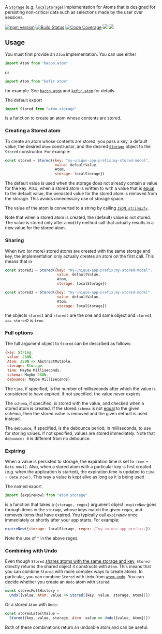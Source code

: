 A [`Storage`](https://developer.mozilla.org/en-US/docs/Web/API/Storage)
(e.g. [`localStorage`](https://developer.mozilla.org/en-US/docs/Web/API/Window/localStorage))
implementation for Atoms that is designed for persisting non-critical data such
as selections made by the user over sessions.

[![npm version](https://badge.fury.io/js/atom.storage.svg)](http://badge.fury.io/js/atom.storage)
[![Build Status](https://travis-ci.org/calmm-js/atom.storage.svg?branch=master)](https://travis-ci.org/calmm-js/atom.storage)
[![Code Coverage](https://img.shields.io/codecov/c/github/calmm-js/atom.storage/master.svg)](https://codecov.io/github/calmm-js/atom.storage?branch=master)
[![](https://david-dm.org/calmm-js/atom.storage.svg)](https://david-dm.org/calmm-js/atom.storage)
[![](https://david-dm.org/calmm-js/atom.storage/dev-status.svg)](https://david-dm.org/calmm-js/atom.storage?type=dev)

## Usage

You must first provide an `Atom` implementation.  You can use either

```js
import Atom from "bacon.atom"
```

or

```js
import Atom from "kefir.atom"
```

for example.  See [`bacon.atom`](https://github.com/calmm-js/bacon.atom) and
[`kefir.atom`](https://github.com/calmm-js/kefir.atom) for details.

The default export

```js
import Stored from "atom.storage"
```

is a function to create an atom whose contents are stored.

### Creating a Stored atom

To create an atom whose contents are stored, you pass a key, a default value,
the desired `Atom` constructor, and the desired
[`Storage`](https://developer.mozilla.org/en-US/docs/Web/API/Storage) object to
the `Stored` constructor.  For example:

```js
const stored = Stored({key: "my-unique-app-prefix:my-stored-model",
                       value: defaultValue,
                       Atom,
                       storage: localStorage})
```

The default value is used when the storage does not already contain a value for
the key.  Also, when a stored atom is written to with a value that is
[equal](http://ramdajs.com/0.21.0/docs/#equals) to the default value, the
persisted value for the stored atom is removed from the storage.  This avoids
unnecessary use of storage space.

The value of the atom is converted to a string by calling
[`JSON.stringify`](https://developer.mozilla.org/en/docs/Web/JavaScript/Reference/Global_Objects/JSON/stringify).

Note that when a stored atom is created, the (default) value is not stored.  The
value is stored only after a `modify` method call that actually results in a new
value for the stored atom.

### Sharing

When two (or more) stored atoms are created with the same storage and key, the
implementation only actually creates an atom on the first call.  This means that
in

```js
const stored1 = Stored({key: "my-unique-app-prefix:my-stored-model",
                        value: defaultValue,
                        Atom,
                        storage: localStorage})

const stored2 = Stored({key: "my-unique-app-prefix:my-stored-model",
                        value: defaultValue,
                        Atom,
                        storage: localStorage})
```

the objects `stored1` and `stored2` are the one and same object and `stored1 ===
stored2` is `true`.

### Full options

The full argument object to `Stored` can be described as follows:

```js
{key: String,
 value: JSON,
 Atom: JSON => AbstractMutable,
 storage: Storage,
 time: Maybe Milliseconds,
 schema: Maybe JSON,
 debounce: Maybe Milliseconds}
```

The `time`, if specified, is the number of milliseconds after which the value is
considered to have expired.  If not specified, the value never expires.

The `schema`, if specified, is stored with the value, and checked when a stored
atom is created.  If the stored `schema` is not
[equal](http://ramdajs.com/0.21.0/docs/#equals) to the given schema, then the
stored value is removed and the given default is used instead.

The `debounce`, if specified, is the debounce period, in milliseconds, to use
for storing values.  If not specified, values are stored immediately.  Note that
`debounce: 0` is different from no debounce.

### Expiring

When a value is persisted to storage, the expiration time is set to `time +
Date.now()`.  Also, when a stored atom with a particular key is first created
(e.g. when the application is started), the expiration time is updated to
`time + Date.now()`.  This way a value is kept alive as long as it is being
used.

The named export

```js
import {expireNow} from "atom.storage"
```

is a function that takes a `{storage, regex}` argument object.  `expireNow` goes
through items in the `storage`, whose keys match the given `regex`, and removes
items that have expired.  You typically call `expireNow` once immediately or
shortly after your app starts.  For example:

```js
expireNow({storage: localStorage, regex: /^my-unique-app-prefix:/})
```

Note the use of `^` in the above regex.

### Combining with Undo

Even though `Stored` [shares atoms with the same storage and key](#sharing),
`Stored` directly returns the shared object it constructs with `Atom`.  This
means that you can combine `Stored` with more complex ways to create atoms.  In
particular, you can combine `Stored` with `Undo` from
[`atom.undo`](https://github.com/calmm-js/atom.undo).  You can decide whether
you create an `Undo` atom with `Stored`:

```js
const storesFullHistory =
  Undo({value, Atom: value => Stored({key, value, storage, Atom})})
```

Or a stored `Atom` with `Undo`:

```js
const storesLatestValue =
  Stored({key, value, storage, Atom: value => Undo({value, Atom})})
```

Both of these combinations return an undoable atom and can be useful.
